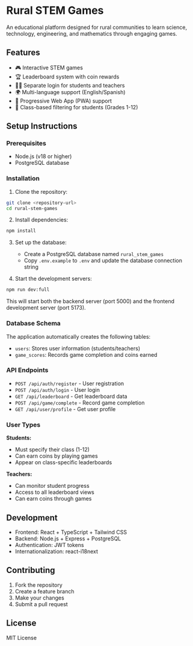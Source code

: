 # Rural STEM Games

An educational platform designed for rural communities to learn science, technology, engineering, and mathematics through engaging games.

## Features

- 🎮 Interactive STEM games
- 🏆 Leaderboard system with coin rewards
- 👨‍🎓 Separate login for students and teachers
- 🌍 Multi-language support (English/Spanish)
- 📱 Progressive Web App (PWA) support
- 🎯 Class-based filtering for students (Grades 1-12)

## Setup Instructions

### Prerequisites
- Node.js (v18 or higher)
- PostgreSQL database

### Installation

1. Clone the repository:
```bash
git clone <repository-url>
cd rural-stem-games
```

2. Install dependencies:
```bash
npm install
```

3. Set up the database:
   - Create a PostgreSQL database named `rural_stem_games`
   - Copy `.env.example` to `.env` and update the database connection string

4. Start the development servers:
```bash
npm run dev:full
```

This will start both the backend server (port 5000) and the frontend development server (port 5173).

### Database Schema

The application automatically creates the following tables:

- `users`: Stores user information (students/teachers)
- `game_scores`: Records game completion and coins earned

### API Endpoints

- `POST /api/auth/register` - User registration
- `POST /api/auth/login` - User login
- `GET /api/leaderboard` - Get leaderboard data
- `POST /api/game/complete` - Record game completion
- `GET /api/user/profile` - Get user profile

### User Types

**Students:**
- Must specify their class (1-12)
- Can earn coins by playing games
- Appear on class-specific leaderboards

**Teachers:**
- Can monitor student progress
- Access to all leaderboard views
- Can earn coins through games

## Development

- Frontend: React + TypeScript + Tailwind CSS
- Backend: Node.js + Express + PostgreSQL
- Authentication: JWT tokens
- Internationalization: react-i18next

## Contributing

1. Fork the repository
2. Create a feature branch
3. Make your changes
4. Submit a pull request

## License

MIT License